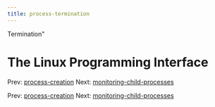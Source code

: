 ```yaml
---
title: process-termination
---
```


Termination"

# The Linux Programming Interface

Prev: [process-creation](process-creation.md)
Next:
[monitoring-child-processes](monitoring-child-processes.md)

Prev: [process-creation](process-creation.md)
Next:
[monitoring-child-processes](monitoring-child-processes.md)
